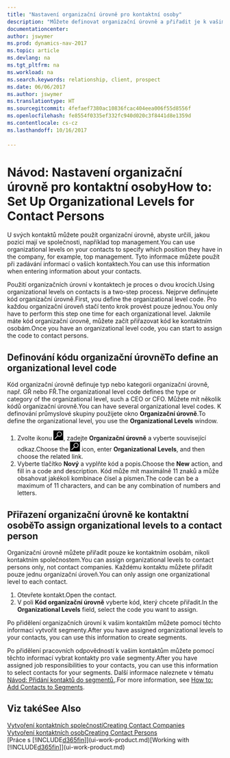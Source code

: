 ```yaml
---
title: "Nastavení organizační úrovně pro kontaktní osoby"
description: "Můžete definovat organizační úrovně a přiřadit je k vašim kontaktům k indikaci a jejich pozici, kterou mají ve vaší společnosti, například vrcholný management."
documentationcenter: 
author: jswymer
ms.prod: dynamics-nav-2017
ms.topic: article
ms.devlang: na
ms.tgt_pltfrm: na
ms.workload: na
ms.search.keywords: relationship, client, prospect
ms.date: 06/06/2017
ms.author: jswymer
ms.translationtype: HT
ms.sourcegitcommit: 4fefaef7380ac10836fcac404eea006f55d8556f
ms.openlocfilehash: fe8554f0335ef332fc940d020c3f8441d8e1359d
ms.contentlocale: cs-cz
ms.lasthandoff: 10/16/2017

---
```

# <a name="how-to-set-up-organizational-levels-for-contact-persons"></a><span data-ttu-id="cebcf-103">Návod: Nastavení organizační úrovně pro kontaktní osoby</span><span class="sxs-lookup"><span data-stu-id="cebcf-103">How to: Set Up Organizational Levels for Contact Persons</span></span>
<span data-ttu-id="cebcf-104">U svých kontaktů můžete použít organizační úrovně, abyste určili, jakou pozici mají ve společnosti, například top management.</span><span class="sxs-lookup"><span data-stu-id="cebcf-104">You can use organizational levels on your contacts to specify which position they have in the company, for example, top management.</span></span> <span data-ttu-id="cebcf-105">Tyto informace můžete použít při zadávání informací o vašich kontaktech.</span><span class="sxs-lookup"><span data-stu-id="cebcf-105">You can use this information when entering information about your contacts.</span></span>

<span data-ttu-id="cebcf-106">Použití organizačních úrovní v kontaktech je proces o dvou krocích.</span><span class="sxs-lookup"><span data-stu-id="cebcf-106">Using organizational levels on contacts is a two-step process.</span></span> <span data-ttu-id="cebcf-107">Nejprve definujete kód organizační úrovně.</span><span class="sxs-lookup"><span data-stu-id="cebcf-107">First, you define the organizational level code.</span></span> <span data-ttu-id="cebcf-108">Pro každou organizační úroveň stačí tento krok provést pouze jednou.</span><span class="sxs-lookup"><span data-stu-id="cebcf-108">You only have to perform this step one time for each organizational level.</span></span> <span data-ttu-id="cebcf-109">Jakmile máte kód organizační úrovně, můžete začít přiřazovat kód ke kontaktním osobám.</span><span class="sxs-lookup"><span data-stu-id="cebcf-109">Once you have an organizational level code, you can start to assign the code to contact persons.</span></span>

## <a name="to-define-an-organizational-level-code"></a><span data-ttu-id="cebcf-110">Definování kódu organizační úrovně</span><span class="sxs-lookup"><span data-stu-id="cebcf-110">To define an organizational level code</span></span>
<span data-ttu-id="cebcf-111">Kód organizační úrovně definuje typ nebo kategorii organizační úrovně, např. GŘ nebo FŘ.</span><span class="sxs-lookup"><span data-stu-id="cebcf-111">The organizational level code defines the type or category of the organizational level, such a CEO  or CFO.</span></span> <span data-ttu-id="cebcf-112">Můžete mít několik kódů organizační úrovně.</span><span class="sxs-lookup"><span data-stu-id="cebcf-112">You can have several organizational level codes.</span></span> <span data-ttu-id="cebcf-113">K definování průmyslové skupiny použijete okno **Organizační úrovně**.</span><span class="sxs-lookup"><span data-stu-id="cebcf-113">To define the organizational level, you use the **Organizational Levels** window.</span></span>

1. <span data-ttu-id="cebcf-114">Zvolte ikonu ![Vyhledat stránku nebo sestavu](media/ui-search/search_small.png "Ikona Vyhledat stránku nebo sestavu"), zadejte **Organizační úrovně** a vyberte související odkaz.</span><span class="sxs-lookup"><span data-stu-id="cebcf-114">Choose the ![Search for Page or Report](media/ui-search/search_small.png "Search for Page or Report icon") icon, enter **Organizational Levels**, and then choose the related link.</span></span>
2. <span data-ttu-id="cebcf-115">Vyberte tlačítko **Nový** a vyplňte kód a popis.</span><span class="sxs-lookup"><span data-stu-id="cebcf-115">Choose the **New** action, and fill in a code and description.</span></span> <span data-ttu-id="cebcf-116">Kód může mít maximálně 11 znaků a může obsahovat jakékoli kombinace čísel a písmen.</span><span class="sxs-lookup"><span data-stu-id="cebcf-116">The code can be a maximum of 11 characters, and can be any combination of numbers and letters.</span></span>

## <a name="to-assign-organizational-levels-to-a-contact-person"></a><span data-ttu-id="cebcf-117">Přiřazení organizační úrovně ke kontaktní osobě</span><span class="sxs-lookup"><span data-stu-id="cebcf-117">To assign organizational levels to a contact person</span></span>
<span data-ttu-id="cebcf-118">Organizační úrovně můžete přiřadit pouze ke kontaktním osobám, nikoli kontaktním společnostem.</span><span class="sxs-lookup"><span data-stu-id="cebcf-118">You can assign organizational levels to contact persons only, not contact companies.</span></span> <span data-ttu-id="cebcf-119">Každému kontaktu můžete přiřadit pouze jednu organizační úroveň.</span><span class="sxs-lookup"><span data-stu-id="cebcf-119">You can only assign one organizational level to each contact.</span></span>

1. <span data-ttu-id="cebcf-120">Otevřete kontakt.</span><span class="sxs-lookup"><span data-stu-id="cebcf-120">Open the contact.</span></span>
2. <span data-ttu-id="cebcf-121">V poli **Kód organizační úrovně** vyberte kód, který chcete přiřadit.</span><span class="sxs-lookup"><span data-stu-id="cebcf-121">In the **Organizational Levels** field, select the code you want to assign.</span></span>

<span data-ttu-id="cebcf-122">Po přidělení organizačních úrovní k vašim kontaktům můžete pomocí těchto informací vytvořit segmenty.</span><span class="sxs-lookup"><span data-stu-id="cebcf-122">After you have assigned organizational levels to your contacts, you can use this information to create segments.</span></span>

<span data-ttu-id="cebcf-123">Po přidělení pracovních odpovědností k vašim kontaktům můžete pomocí těchto informací vybrat kontakty pro vaše segmenty.</span><span class="sxs-lookup"><span data-stu-id="cebcf-123">After you have assigned job responsibilities to your contacts, you can use this information to select contacts for your segments.</span></span> <span data-ttu-id="cebcf-124">Další informace naleznete v tématu [Návod: Přidání kontaktů do segmentů.](marketing-add-contact-segment.md).</span><span class="sxs-lookup"><span data-stu-id="cebcf-124">For more information, see [How to: Add Contacts to Segments](marketing-add-contact-segment.md).</span></span>

## <a name="see-also"></a><span data-ttu-id="cebcf-125">Viz také</span><span class="sxs-lookup"><span data-stu-id="cebcf-125">See Also</span></span>
[<span data-ttu-id="cebcf-126">Vytvoření kontaktních společností</span><span class="sxs-lookup"><span data-stu-id="cebcf-126">Creating Contact Companies</span></span>](marketing-create-contact-companies.md)  
[<span data-ttu-id="cebcf-127">Vytvoření kontaktních osob</span><span class="sxs-lookup"><span data-stu-id="cebcf-127">Creating Contact Persons</span></span>](marketing-create-contact-persons.md)  
<span data-ttu-id="cebcf-128">[Práce s [!INCLUDE[d365fin](includes/d365fin_md.md)]](ui-work-product.md)</span><span class="sxs-lookup"><span data-stu-id="cebcf-128">[Working with [!INCLUDE[d365fin](includes/d365fin_md.md)]](ui-work-product.md)</span></span>  

